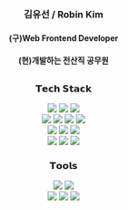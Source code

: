 <div align=center>
  <div>
    <h3>김유선 / Robin Kim</h3>
    <h4>(구)Web Frontend Developer</h4>
    <h4>(현)개발하는 전산직 공무원</h4>
  </div>
<!--   <div>
    <a href="https://portfolio-robin3565.vercel.app/" target="_blank">
      <img src="https://img.shields.io/badge/Portfolio-00A98F?style=for-the-badge&logo=About.me&logoColor=white"> 
    </a>
  </div> -->
  <h2></h2>
  <div><h3>𝗧𝗲𝗰𝗵 𝗦𝘁𝗮𝗰𝗸</h3></div>
  <div> 
    <img src="https://img.shields.io/badge/html5-E34F26?style=flat-square&logo=html5&logoColor=white"> 
    <img src="https://img.shields.io/badge/css-1572B6?style=flat-square&logo=css3&logoColor=white"> 
    <img src="https://img.shields.io/badge/javascript-F7DF1E?style=flat-square&logo=javascript&logoColor=white"> 
    <br>
    <img src="https://img.shields.io/badge/React-61DAFB?style=flat-square&logo=react&logoColor=white"> 
    <img src="https://img.shields.io/badge/next.js-000000?style=flat-square&logo=Next.js&logoColor=white">
    <img src="https://img.shields.io/badge/node.js-339933?style=flat-square&logo=Node.js&logoColor=white">
    <img src="https://img.shields.io/badge/express-000000?style=flat-square&logo=express&logoColor=white">
    <br>
    <img src="https://img.shields.io/badge/oracle-F80000?style=flat-square&logo=oracle&logoColor=white"> 
    <img src="https://img.shields.io/badge/mysql-4479A1?style=flat-square&logo=mysql&logoColor=white"> 
    <img src="https://img.shields.io/badge/firebase-FFCA28?style=flat-square&logo=firebase&logoColor=white">
    <br>
    <img src="https://img.shields.io/badge/python-3776AB?style=flat-square&logo=python&logoColor=white"> 
    <img src="https://img.shields.io/badge/pandas-150458?style=flat-square&logo=pandas&logoColor=white"> 
    <img src="https://img.shields.io/badge/web3.js-F16822?style=flat-square&logo=Web3.js&logoColor=white"> 
  </div>

  <div>
    <h3>𝗧𝗼𝗼𝗹𝘀</h3>
  </div>
  <div>
    <img src="https://img.shields.io/badge/github-181717?style=flat-square&logo=github&logoColor=white">
    <img src="https://img.shields.io/badge/git-F05032?style=flat-square&logo=git&logoColor=white">
    <br>
    <img src="https://img.shields.io/badge/Notion-000000?style=flat-square&logo=Notion&logoColor=white">
    <img src="https://img.shields.io/badge/Figma-F24E1E?style=flat-square&logo=Figma&logoColor=white">
    <img src="https://img.shields.io/badge/Slack-4A154B?style=flat-square&logo=Slack&logoColor=white">
  </div>
</div>

  <!--
  **robin3565/robin3565** is a ✨ _special_ ✨ repository because its `README.md` (this file) appears on your GitHub profile.

  Here are some ideas to get you started:

  - 🔭 I’m currently working on ...
  - 🌱 I’m currently learning ...
  - 👯 I’m looking to collaborate on ...
  - 🤔 I’m looking for help with ...
  - 💬 Ask me about ...
  - 📫 How to reach me: ...
  - 😄 Pronouns: ...
  - ⚡ Fun fact: ...
  -->
